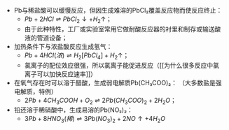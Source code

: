 - Pb与稀盐酸可以缓慢反应，但因生成难溶的PbCl₂覆盖反应物而使反应终止： 
	- $Pb + 2HCl \rightleftharpoons PbCl_2 ↓ + H_2↑$；  
	- 由于此种特性，工厂或实验室常用它做耐酸反应器的衬里和制存或输送酸液的管道设备；  
- 加热条件下与浓盐酸反应生成氢气：  
	- $Pb + 4HCl(浓) \rightleftharpoons H_2[PbCl_4] + H_2↑$；  
	- 氯离子的配位效应很强，所以氯离子能促进反应（[[为什么很多反应中氯离子可以加快反应速率]]）
- 在氧气存在时可以溶于醋酸，生成弱电解质Pb(CH₃COO)₂：  （大多数盐是强电解质，特例）
	- $2Pb + 4CH_3COOH + O_2 \rightleftharpoons 2Pb(CH_3COO)_2 + 2H_2O$；  
- 铅还溶于稀硝酸中，生成易溶的Pb(NO₃)₂：  
	- $3Pb + 8HNO_3(稀) \rightleftharpoons 3Pb(NO_3)_2 + 2NO↑ + 4H_2O$  

